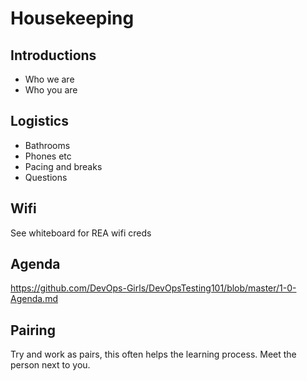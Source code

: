 # Housekeeping

## Introductions
* Who we are
* Who you are

## Logistics

* Bathrooms
* Phones etc
* Pacing and breaks
* Questions

## Wifi
See whiteboard for REA wifi creds 

## Agenda
https://github.com/DevOps-Girls/DevOpsTesting101/blob/master/1-0-Agenda.md

## Pairing
Try and work as pairs, this often helps the learning process.
Meet the person next to you.
